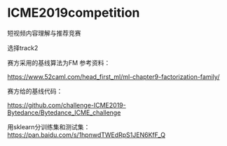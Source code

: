 # ICME2019competition
短视频内容理解与推荐竞赛

选择track2 

赛方采用的基线算法为FM
参考资料： 

https://www.52caml.com/head_first_ml/ml-chapter9-factorization-family/

赛方给的基线代码：  

https://github.com/challenge-ICME2019-Bytedance/Bytedance_ICME_challenge

用sklearn分训练集和测试集：
https://pan.baidu.com/s/1hpnwdTWEdRpS1JEN6KfF_Q

<!--stackedit_data:
eyJoaXN0b3J5IjpbLTk4MjY5NzU5NCw4NTMzMzA2MDEsMTU0Mz
Y2NDYwOSwtMTc5MDc2NzI2MF19
-->